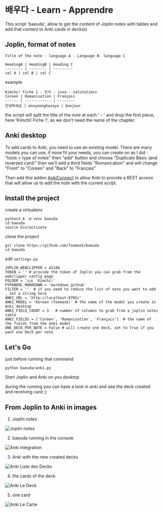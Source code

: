 # 배우다 - Learn - Apprendre

This script 'baeuda', allow to get the content of Joplin notes with tables and add that content to Anki cards in deck(s) 


## Joplin, format of notes


```
Title of the note - language A - Language B- language C

HeadingA | HeadingB | Heading C
-------- | -------- | ---------
cel A | cel B | cel C
```

example 
```
Kimchi! Fiche 1 - 인사 - insa - salutations
Coréen | Romanisation | Français
------ | ------------ | --------
안녕하세요 | annyeonghaseyo | bonjour

```

the script will split the title of the note at each ' - ' and drop the first piece, here 'Kimchi! Fiche 1', as we don't need the name of the chapter.


## Anki desktop

To add cards to Anki, you need to use an existing model. 
There are many models you can use, if none fit your needs, you can create on as I did : 
"tools > type of notes" then "add" button and choose "Duplicate Basic (and reversed card)" then we'll add a third fields "Romanication" and will change "Front" to "Coreen" and "Back" to "Français"

Then add this addon [AnkiConnect](https://foosoft.net/projects/anki-connect/index.html#installation) to allow Anki to provide a REST access that will allow us to add the note with the current script.


## Install the project

create a virtualenv

```
python3.6 -m venv baeuda
cd baeuda
source bin/activate
```

clone the project

```
git clone https://github.com/foxmask/baeuda
cd baeuda
```

edit `settings.py`

```
JOPLIN_WEBCLIPPER = 41184
TOKEN = '' # provide the token of Joplin you can grab from the webclipper config page
FOLDER = '🇰🇷  Kimchi!'
PYPANDOC_MARKDOWN = 'markdown_github'
FILTER = ''  # if you need to reduce the list of note you want to add , set a string here
ANKI_URL = 'http://localhost:8765/'
ANKI_MODEL = 'Korean (foxmask)' # the name of the model you create in Anki desktop
ANKI_FIELD_COUNT = 3   # number of columns to grab from a joplin notes table 
ANKI_FIELDS = ['Coréen', 'Romanisation', 'Français']  # the name of the fields from the anki model 
ONE_DECK_PER_NOTE = False # will create one deck, set to True if you want one Deck per note
```

## Let's Go 

just before running that command
```
python baeuda/anki.py 
```
Start Joplin and Anki on you desktop

during the running you can have a look in anki and see the deck created and receiving card ;)


## From Joplin to Anki in images

1) Joplin notes

![Joplin notes](/joplin_notes.png)

2) baeuda running in the console 

![Anki integration](/anki_integration.png)

3) Anki with the new created decks

![Anki Liste des Decks](/anki_list_decks.png)

4) the cards of the deck

![Anki Le Deck](/anki_deck.png)

5) one card 

![Anki Le Carte](/anki_card.png)
